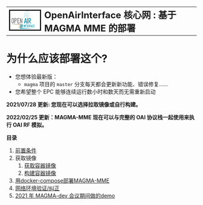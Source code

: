 <table style="border-collapse: collapse; border: none;">
  <tr style="border-collapse: collapse; border: none;">
    <td style="border-collapse: collapse; border: none;">
      <a href="http://www.openairinterface.org/">
         <img src="./images/oai_final_logo.png" alt="" border=3 height=50 width=150>
         </img>
      </a>
    </td>
    <td style="border-collapse: collapse; border: none; vertical-align: center;">
      <b><font size = "5">OpenAirInterface 核心网 : 基于 MAGMA MME 的部署</font></b>
    </td>
  </tr>
</table>

# 为什么应该部署这个? #

- 您想体验最新版：
  - `magma` 项目的 `master` 分支每天都会更新新功能、错误修复……
- 您希望整个 EPC 能够连续运行数小时和数天而无需重新启动

**2021/07/28 更新: 您现在可以选择拉取镜像或自行构建。**

**2022/02/25 更新：MAGMA-MME 现在可以与完整的 OAI 协议栈一起使用来执行 OAI RF 模拟。**

**目录**

1.  [前置条件](./部署MAGMA的前置条件.md)
2.  获取镜像
    1.  [获取容器镜像](./获取MAGMA官方镜像.md)
    2.  [构建容器镜像](./构建MAGMA_MME镜像.md)
3.  [用docker-compose部署MAGMA-MME](../docker-compose/magma-mme-demo/README.md)
4.  [网络环境验证/纠正](./配置MAGMA网络.md)
5.  [2021 年 MAGMA-dev 会议期间做的demo](./支持NSA的RAN.md)
